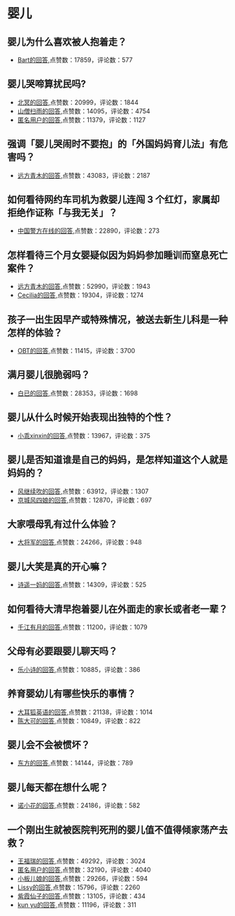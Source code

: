 #  婴儿 
## 婴儿为什么喜欢被人抱着走？
- [Bart的回答](https://www.zhihu.com/question/314006039/answer/777480907),点赞数：17859，评论数：577
## 婴儿哭啼算扰民吗?
- [北冥的回答](https://www.zhihu.com/question/298697295/answer/1862900083),点赞数：20999，评论数：1844
- [山僧扫雨的回答](https://www.zhihu.com/question/298697295/answer/1885288302),点赞数：14095，评论数：4754
- [匿名用户的回答](https://www.zhihu.com/question/298697295/answer/-2112943919),点赞数：11379，评论数：1127
## 强调「婴儿哭闹时不要抱」的「外国妈妈育儿法」有危害吗？
- [远方青木的回答](https://www.zhihu.com/question/20576400/answer/714395567),点赞数：43083，评论数：2187
## 如何看待网约车司机为救婴儿连闯 3 个红灯，家属却拒绝作证称「与我无关」？
- [中国警方在线的回答](https://www.zhihu.com/question/434736805/answer/1626768950),点赞数：22890，评论数：273
## 怎样看待三个月女婴疑似因为妈妈参加睡训而窒息死亡案件？
- [远方青木的回答](https://www.zhihu.com/question/389119068/answer/1170576871),点赞数：52990，评论数：1943
- [Cecilia的回答](https://www.zhihu.com/question/389119068/answer/1168825256),点赞数：19304，评论数：1274
## 孩子一出生因早产或特殊情况，被送去新生儿科是一种怎样的体验？
- [OBT的回答](https://www.zhihu.com/question/283292620/answer/512727781),点赞数：11415，评论数：3700
## 满月婴儿很脆弱吗？
- [白已的回答](https://www.zhihu.com/question/333501198/answer/748950009),点赞数：28353，评论数：1698
## 婴儿从什么时候开始表现出独特的个性？
- [小乖xinxin的回答](https://www.zhihu.com/question/339171032/answer/829303672),点赞数：13967，评论数：375
## 婴儿是否知道谁是自己的妈妈，是怎样知道这个人就是妈妈的？
- [风继续吹的回答](https://www.zhihu.com/question/366796787/answer/1311912813),点赞数：63912，评论数：1307
- [京城风四娘的回答](https://www.zhihu.com/question/366796787/answer/1308335523),点赞数：12870，评论数：697
## 大家喂母乳有过什么体验？
- [大将军的回答](https://www.zhihu.com/question/310167951/answer/759394854),点赞数：24266，评论数：948
## 婴儿大笑是真的开心嘛？
- [诗遥一妈的回答](https://www.zhihu.com/question/310076111/answer/619753933),点赞数：14309，评论数：525
## 如何看待大清早抱着婴儿在外面走的家长或者老一辈？
- [千江有月的回答](https://www.zhihu.com/question/64021573/answer/883497613),点赞数：11200，评论数：1079
## 父母有必要跟婴儿聊天吗？
- [乐小诗的回答](https://www.zhihu.com/question/426489276/answer/1675707394),点赞数：10885，评论数：386
## 养育婴幼儿有哪些快乐的事情？
- [大耳狐英语的回答](https://www.zhihu.com/question/24465165/answer/536161269),点赞数：21138，评论数：1014
- [陈大可的回答](https://www.zhihu.com/question/24465165/answer/451386539),点赞数：10849，评论数：822
## 婴儿会不会被惯坏？
- [东方的回答](https://www.zhihu.com/question/312543995/answer/1572264595),点赞数：14144，评论数：789
## 婴儿每天都在想什么呢？
- [诺小花的回答](https://www.zhihu.com/question/325698039/answer/704982794),点赞数：24186，评论数：582
## 一个刚出生就被医院判死刑的婴儿值不值得倾家荡产去救？
- [王福瑞的回答](https://www.zhihu.com/question/57895213/answer/155552976),点赞数：49292，评论数：3024
- [匿名用户的回答](https://www.zhihu.com/question/57895213/answer/1240473501),点赞数：32190，评论数：4040
- [小板儿娘的回答](https://www.zhihu.com/question/57895213/answer/155037843),点赞数：29266，评论数：594
- [Lissy的回答](https://www.zhihu.com/question/57895213/answer/1242951605),点赞数：15796，评论数：2260
- [紫霞仙子的回答](https://www.zhihu.com/question/57895213/answer/154893835),点赞数：13105，评论数：434
- [kun yu的回答](https://www.zhihu.com/question/57895213/answer/155088346),点赞数：11196，评论数：311
